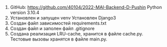 1.  GitHub: https://github.com/40104/2022-MAI-Backend-D-Pushin
    Python version 3.10.4    
2.  Установлен и запущен venv
    Установлен Django3
3.  Создан файл зависимостей requirements.txt 
4.  Создан файл и заполен файл .gitignore
5.  Создана реализация LRU-cache, хранится в файле cache.py. Тестовые вызовы хранятся в файле main.py. 
